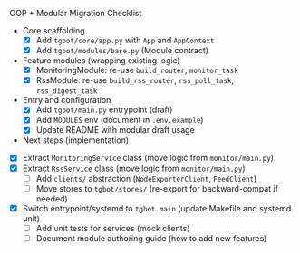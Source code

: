 OOP + Modular Migration Checklist

- Core scaffolding
  - [x] Add `tgbot/core/app.py` with `App` and `AppContext`
  - [x] Add `tgbot/modules/base.py` (Module contract)
- Feature modules (wrapping existing logic)
  - [x] MonitoringModule: re-use `build_router`, `monitor_task`
  - [x] RssModule: re-use `build_rss_router`, `rss_poll_task`, `rss_digest_task`
- Entry and configuration
  - [x] Add `tgbot/main.py` entrypoint (draft)
  - [x] Add `MODULES` env (document in `.env.example`)
  - [x] Update README with modular draft usage
- Next steps (implementation)
- [x] Extract `MonitoringService` class (move logic from `monitor/main.py`)
- [x] Extract `RssService` class (move logic from `monitor/main.py`)
  - [ ] Add `clients/` abstraction (`NodeExporterClient`, `FeedClient`)
  - [ ] Move stores to `tgbot/stores/` (re-export for backward-compat if needed)
- [x] Switch entrypoint/systemd to `tgbot.main` (update Makefile and systemd unit)
  - [ ] Add unit tests for services (mock clients)
  - [ ] Document module authoring guide (how to add new features)
